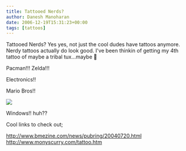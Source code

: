 ```yaml
---
title: Tattooed Nerds?
author: Danesh Manoharan
date: 2006-12-19T15:31:23+00:00
tags: [tattoos]
---
```

Tattooed Nerds? Yes yes, not just the cool dudes have tattoos anymore. Nerdy tattoos actually do look good. I've been thinkin of getting my 4th tattoo of maybe a tribal tux...maybe 🙂

Pacman!!! Zelda!!!

Electronics!!

Mario Bros!!

![][1] 

Windows!! huh??

Cool links to check out;

http://www.bmezine.com/news/pubring/20040720.html  
http://www.monyscurry.com/tattoo.htm

 [1]: http://www.tonsoftattoos.com/wp-content/images/thumb-cache/26f3216e4954c86b8f8d395a452696c0.jpg
